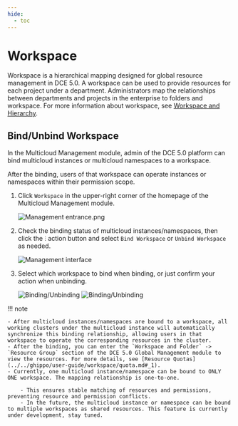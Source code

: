 ```yaml
---
hide:
  - toc
---
```


# Workspace

Workspace is a hierarchical mapping designed for global resource management in DCE 5.0. A workspace can be used to provide resources for each project under a department. Administrators map the relationships between departments and projects in the enterprise to folders and workspace. For more information about workspace, see [Workspace and Hierarchy](../../ghippo/user-guide/workspace/workspace.md).

## Bind/Unbind Workspace

In the Multicloud Management module, admin of the DCE 5.0 platform can bind multicloud instances or multicloud namespaces to a workspace.

After the binding, users of that workspace can operate instances or namespaces within their permission scope.

1. Click `Workspace` in the upper-right corner of the homepage of the Multicloud Management module.

    ![Management entrance.png](https://docs.daocloud.io/daocloud-docs-images/docs/en/docs/kairship/images/ws01.png)

2. Check the binding status of multicloud instances/namespaces, then click the `ⵗ` action button and select `Bind Workspace` or `Unbind Workspace` as needed.

    ![Management interface](https://docs.daocloud.io/daocloud-docs-images/docs/en/docs/kairship/images/ws02.png)

3. Select which workspace to bind when binding, or just confirm your action when unbinding.

    ![Binding/Unbinding](https://docs.daocloud.io/daocloud-docs-images/docs/en/docs/kairship/images/ws03.png)
    ![Binding/Unbinding](https://docs.daocloud.io/daocloud-docs-images/docs/en/docs/kairship/images/ws04.png)

!!! note

    - After multicloud instances/namespaces are bound to a workspace, all working clusters under the multicloud instance will automatically synchronize this binding relationship, allowing users in that workspace to operate the corresponding resources in the cluster.
    - After the binding, you can enter the `Workspace and Folder` -> `Resource Group` section of the DCE 5.0 Global Management module to view the resources. For more details, see [Resource Quotas](../../ghippo/user-guide/workspace/quota.md#_1).
    - Currently, one multicloud instance/namespace can be bound to ONLY ONE workspace. The mapping relationship is one-to-one.

        - This ensures stable matching of resources and permissions, preventing resource and permission conflicts.
        - In the future, the multicloud instance or namespace can be bound to multiple workspaces as shared resources. This feature is currently under development, stay tuned.
